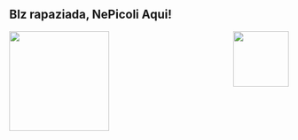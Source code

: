 
## Blz rapaziada,  NePicoli Aqui!

<div>
  <img  height="180em" src="https://github-readme-stats.vercel.app/api?username=NeiPicoli&show_icons=true&theme=chartreuse-         dark&include_all_commits=true&count_private=true"/>
  <img align="right" height="100em" src="https://github-readme-stats.vercel.app/api/top-langs/?username=NeiPicoli&layout=compact&langs_count=16&theme=chartreuse-dark"/>
</div>
